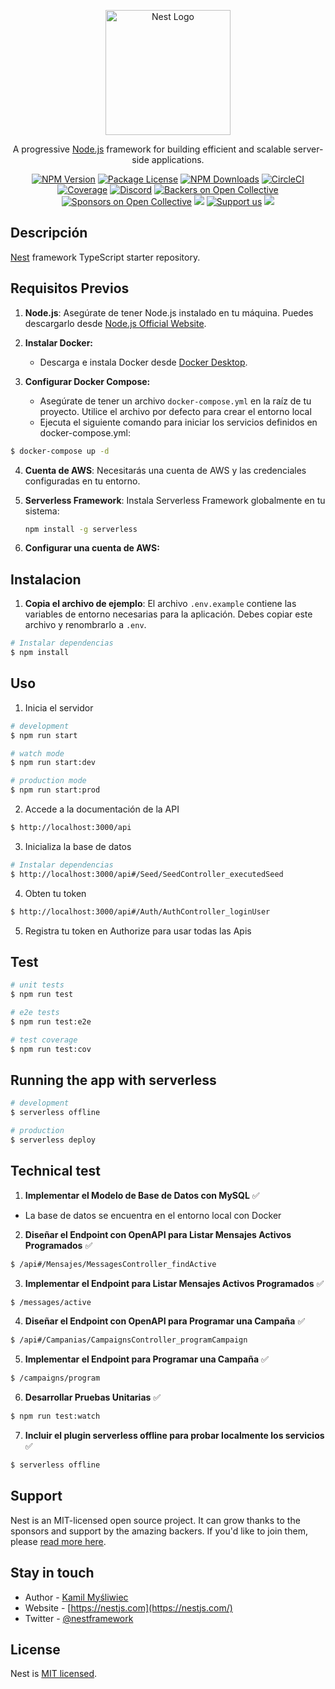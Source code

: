 <p align="center">
  <a href="http://nestjs.com/" target="blank"><img src="https://nestjs.com/img/logo-small.svg" width="200" alt="Nest Logo" /></a>
</p>

[circleci-image]: https://img.shields.io/circleci/build/github/nestjs/nest/master?token=abc123def456
[circleci-url]: https://circleci.com/gh/nestjs/nest

  <p align="center">A progressive <a href="http://nodejs.org" target="_blank">Node.js</a> framework for building efficient and scalable server-side applications.</p>
    <p align="center">
<a href="https://www.npmjs.com/~nestjscore" target="_blank"><img src="https://img.shields.io/npm/v/@nestjs/core.svg" alt="NPM Version" /></a>
<a href="https://www.npmjs.com/~nestjscore" target="_blank"><img src="https://img.shields.io/npm/l/@nestjs/core.svg" alt="Package License" /></a>
<a href="https://www.npmjs.com/~nestjscore" target="_blank"><img src="https://img.shields.io/npm/dm/@nestjs/common.svg" alt="NPM Downloads" /></a>
<a href="https://circleci.com/gh/nestjs/nest" target="_blank"><img src="https://img.shields.io/circleci/build/github/nestjs/nest/master" alt="CircleCI" /></a>
<a href="https://coveralls.io/github/nestjs/nest?branch=master" target="_blank"><img src="https://coveralls.io/repos/github/nestjs/nest/badge.svg?branch=master#9" alt="Coverage" /></a>
<a href="https://discord.gg/G7Qnnhy" target="_blank"><img src="https://img.shields.io/badge/discord-online-brightgreen.svg" alt="Discord"/></a>
<a href="https://opencollective.com/nest#backer" target="_blank"><img src="https://opencollective.com/nest/backers/badge.svg" alt="Backers on Open Collective" /></a>
<a href="https://opencollective.com/nest#sponsor" target="_blank"><img src="https://opencollective.com/nest/sponsors/badge.svg" alt="Sponsors on Open Collective" /></a>
  <a href="https://paypal.me/kamilmysliwiec" target="_blank"><img src="https://img.shields.io/badge/Donate-PayPal-ff3f59.svg"/></a>
    <a href="https://opencollective.com/nest#sponsor"  target="_blank"><img src="https://img.shields.io/badge/Support%20us-Open%20Collective-41B883.svg" alt="Support us"></a>
  <a href="https://twitter.com/nestframework" target="_blank"><img src="https://img.shields.io/twitter/follow/nestframework.svg?style=social&label=Follow"></a>
</p>
  <!--[![Backers on Open Collective](https://opencollective.com/nest/backers/badge.svg)](https://opencollective.com/nest#backer)
  [![Sponsors on Open Collective](https://opencollective.com/nest/sponsors/badge.svg)](https://opencollective.com/nest#sponsor)-->

## Descripción

[Nest](https://github.com/nestjs/nest) framework TypeScript starter repository.

## Requisitos Previos

1. **Node.js**: Asegúrate de tener Node.js instalado en tu máquina. Puedes descargarlo desde [Node.js Official Website](https://nodejs.org/).

2. **Instalar Docker:**

   - Descarga e instala Docker desde [Docker Desktop](https://www.docker.com/products/docker-desktop).

3. **Configurar Docker Compose:**

   - Asegúrate de tener un archivo `docker-compose.yml` en la raíz de tu proyecto. Utilice el archivo por defecto para crear el entorno local
   - Ejecuta el siguiente comando para iniciar los servicios definidos en docker-compose.yml:

```bash
$ docker-compose up -d
```

4. **Cuenta de AWS**: Necesitarás una cuenta de AWS y las credenciales configuradas en tu entorno.

5. **Serverless Framework**: Instala Serverless Framework globalmente en tu sistema:

   ```bash
   npm install -g serverless
   ```

6. **Configurar una cuenta de AWS:**

## Instalacion

1. **Copia el archivo de ejemplo**: El archivo `.env.example` contiene las variables de entorno necesarias para la aplicación. Debes copiar este archivo y renombrarlo a `.env`.

```bash
# Instalar dependencias
$ npm install
```

## Uso

1. Inicia el servidor

```bash
# development
$ npm run start

# watch mode
$ npm run start:dev

# production mode
$ npm run start:prod
```

2. Accede a la documentación de la API

```bash
$ http://localhost:3000/api
```

3. Inicializa la base de datos

```bash
# Instalar dependencias
$ http://localhost:3000/api#/Seed/SeedController_executedSeed
```

4. Obten tu token

```bash
$ http://localhost:3000/api#/Auth/AuthController_loginUser
```

5. Registra tu token en Authorize para usar todas las Apis

## Test

```bash
# unit tests
$ npm run test

# e2e tests
$ npm run test:e2e

# test coverage
$ npm run test:cov
```

## Running the app with serverless

```bash
# development
$ serverless offline

# production
$ serverless deploy
```

## Technical test

1. **Implementar el Modelo de Base de Datos con MySQL** ✅

- La base de datos se encuentra en el entorno local con Docker

2. **Diseñar el Endpoint con OpenAPI para Listar Mensajes Activos Programados** ✅

```bash
$ /api#/Mensajes/MessagesController_findActive
```

3. **Implementar el Endpoint para Listar Mensajes Activos Programados** ✅

```bash
$ /messages/active
```

4. **Diseñar el Endpoint con OpenAPI para Programar una Campaña** ✅

```bash
$ /api#/Campanias/CampaignsController_programCampaign
```

5. **Implementar el Endpoint para Programar una Campaña** ✅

```bash
$ /campaigns/program
```

6. **Desarrollar Pruebas Unitarias** ✅

```bash
$ npm run test:watch
```

7. **Incluir el plugin serverless offline para probar localmente los servicios** ✅

```bash
$ serverless offline
```

## Support

Nest is an MIT-licensed open source project. It can grow thanks to the sponsors and support by the amazing backers. If you'd like to join them, please [read more here](https://docs.nestjs.com/support).

## Stay in touch

- Author - [Kamil Myśliwiec](https://kamilmysliwiec.com)
- Website - [https://nestjs.com](https://nestjs.com/)
- Twitter - [@nestframework](https://twitter.com/nestframework)

## License

Nest is [MIT licensed](LICENSE).
